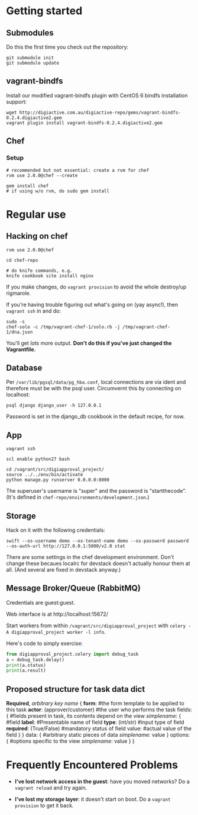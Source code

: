 # Getting started

## Submodules ##

Do this the first time you check out the repository:
```shell
git submodule init
git submodule update
```

## vagrant-bindfs ##
Install our modified vagrant-bindfs plugin with CentOS 6 bindfs installation support:
```shell
wget http://digiactive.com.au/digiactive-repo/gems/vagrant-bindfs-0.2.4.digiactive2.gem
vagrant plugin install vagrant-bindfs-0.2.4.digiactive2.gem
```

## Chef ##

### Setup ###

```shell
# recommended but not essential: create a rvm for chef
rvm use 2.0.0@chef --create 

gem install chef 
# if using w/o rvm, do sudo gem install
```

# Regular use #

## Hacking on chef ##

```shell
rvm use 2.0.0@chef

cd chef-repo

# do knife commands, e.g.
knife cookbook site install nginx
```

If you make changes, do ```vagrant provision``` to avoid the whole destroy/up rigmarole.

If you're having trouble figuring out what's going on (yay async!), then ```vagrant ssh``` in and do:

```shell
sudo -s
chef-solo -c /tmp/vagrant-chef-1/solo.rb -j /tmp/vagrant-chef-1/dna.json 
```

You'll get *lots* more output. **Don't do this if you've just changed the Vagrantfile.**

## Database ##

Per ```/var/lib/pgsql/data/pg_hba.conf```, local connections are via ident and therefore must be with the psql user. Circumvernt this by connecting on localhost:
```shell
psql django django_user -h 127.0.0.1
```

Password is set in the django_db cookbook in the default recipe, for now.

## App ##

```shell
vagrant ssh

scl enable python27 bash

cd /vagrant/src/digiapproval_project/
source ../../env/bin/activate
python manage.py runserver 0.0.0.0:8000
```

The superuser's username is "super" and the password is "startthecode". (It's defined in ```chef-repo/environments/development.json```.)

## Storage ##
Hack on it with the following credentials:
```shell
swift --os-username demo --os-tenant-name demo --os-password password --os-auth-url http://127.0.0.1:5000/v2.0 stat
```

There are some settings in the chef development environment. Don't change these becaues localrc for devstack doesn't actually honour them at all. (And several are fixed in devstack anyway.)

## Message Broker/Queue (RabbitMQ) ##
Credentials are guest:guest.

Web interface is at http://localhost:15672/

Start workers from within ```/vagrant/src/digiapproval_project``` with ```celery -A digiapproval_project worker -l info```.

Here's code to simply exercise:
```python
from digiapproval_project.celery import debug_task
a = debug_task.delay()
print(a.status)
print(a.result)
```

## Proposed structure for task data dict
**Required**, _arbitrary key name_
{
  **form**:                                   #the form template to be applied to this task
  **actor**: (approver/customer)              #the user who performs the task
  fields: {                                   #fields present in task, its contents depend on the view
    _simplename_: {                           #field
      **label**:                               #Presentable name of field
      **type**: (int/str)                     #input type of field
      **required**: (True/False)              #mandatory status of field
      value:                                  #actual value of the field
    }
  }
  data: {                                     #arbitrary static pieces of data 
    _simplename_: value
  }
  options: {                                  #options specific to the view
    _simplename_: value
  }
}

# Frequently Encountered Problems #

+ **I've lost network access in the guest**: have you moved networks? Do a ```vagrant reload``` and try again.

+ **I've lost my storage layer**: it doesn't start on boot. Do a ```vagrant provision``` to get it back.
